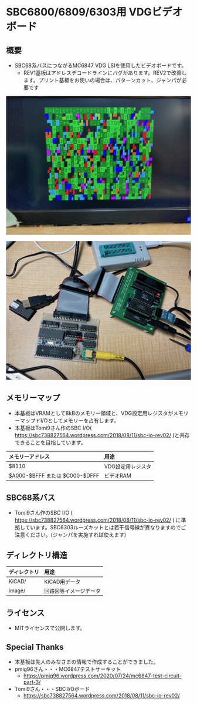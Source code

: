 # SBC6800/6809/6303用 VDGビデオボード

## 概要
- SBC68系バスにつながるMC6847 VDG LSIを使用したビデオボードです。
  - REV1基板はアドレスデコードラインにバグがあります。REV2で改善します。プリント基板をお使いの場合は、パターンカット、ジャンパが必要です

![](image/K68-VDG-002.png)

![](image/K68-VDG-001.png)

## メモリーマップ
- 本基板はVRAMとして8kBのメモリー領域と、VDG設定用レジスタがメモリーマップドI/Oとしてメモリーを占有します。
- 本基板はTomi9さん作のSBC I/O( https://sbc738827564.wordpress.com/2018/08/11/sbc-io-rev02/ )と共存できることを目指しています。

|メモリーアドレス|用途|
|:---|:---|
|$8110|VDG設定用レジスタ|
|\$A000-\$BFFF または \$C000-\$DFFF|ビデオRAM|

## SBC68系バス
- Tomi9さん作のSBC I/O ( https://sbc738827564.wordpress.com/2018/08/11/sbc-io-rev02/ ) に準拠しています。SBC6303ルーズキットとは若干信号線が異なりますのでご注意ください。(ジャンパを実施すれば使えます)

## ディレクトリ構造
|ディレクトリ|用途|
|:---|:---|
|KiCAD/|KiCAD用データ|
|image/|回路図等イメージデータ|

## ライセンス
- MITライセンスで公開します。

## Special Thanks
- 本基板は先人のみなさまの情報で作成することができました。
- pmig96さん・・・MC6847テストサーキット
  - https://pmig96.wordpress.com/2020/07/24/mc6847-test-circuit-part-3/
- Tomi9さん・・・SBC I/Oボード
  - https://sbc738827564.wordpress.com/2018/08/11/sbc-io-rev02/

